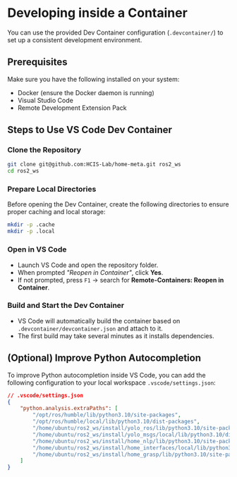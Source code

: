 # Developing inside a Container

You can use the provided Dev Container configuration (`.devcontainer/`) to set up a consistent development environment.

## Prerequisites

Make sure you have the following installed on your system:

* Docker (ensure the Docker daemon is running)
* Visual Studio Code
* Remote Development Extension Pack

## Steps to Use VS Code Dev Container

### Clone the Repository

```bash
git clone git@github.com:HCIS-Lab/home-meta.git ros2_ws
cd ros2_ws
```

### Prepare Local Directories

Before opening the Dev Container, create the following directories to ensure proper caching and local storage:

```bash
mkdir -p .cache
mkdir -p .local
```

### Open in VS Code

* Launch VS Code and open the repository folder.
* When prompted *"Reopen in Container"*, click **Yes**.
* If not prompted, press `F1` → search for **Remote-Containers: Reopen in Container**.

### Build and Start the Dev Container

* VS Code will automatically build the container based on `.devcontainer/devcontainer.json` and attach to it.
* The first build may take several minutes as it installs dependencies.

## (Optional) Improve Python Autocompletion

To improve Python autocompletion inside VS Code, you can add the following configuration to your local workspace `.vscode/settings.json`:

```json
// .vscode/settings.json
{
    "python.analysis.extraPaths": [
        "/opt/ros/humble/lib/python3.10/site-packages",
        "/opt/ros/humble/local/lib/python3.10/dist-packages",
        "/home/ubuntu/ros2_ws/install/yolo_ros/lib/python3.10/site-packages",
        "/home/ubuntu/ros2_ws/install/yolo_msgs/local/lib/python3.10/dist-packages",
        "/home/ubuntu/ros2_ws/install/home_nlp/lib/python3.10/site-packages",
        "/home/ubuntu/ros2_ws/install/home_interfaces/local/lib/python3.10/dist-packages",
        "/home/ubuntu/ros2_ws/install/home_grasp/lib/python3.10/site-packages",
    ]
}
```

